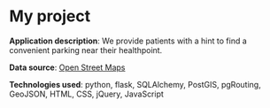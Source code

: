 # My project

**Application description**: We provide patients with a hint to find a convenient parking near their healthpoint.

**Data source**: [Open Street Maps](https://www.openstreetmap.org/)

**Technologies used**: python, flask, SQLAlchemy, PostGIS, pgRouting, GeoJSON, HTML, CSS, jQuery, JavaScript
